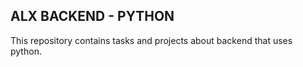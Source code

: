 ## ALX BACKEND - PYTHON
This repository contains tasks and projects about backend that uses python.

